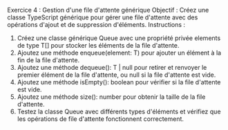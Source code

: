 Exercice 4 : Gestion d'une
file d'attente générique
Objectif : Créez une classe TypeScript générique pour gérer une file d'attente avec des opérations
d'ajout et de suppression d'éléments.
Instructions :
1. Créez une classe générique Queue<T> avec une propriété privée elements de type T[]
   pour stocker les éléments de la file d'attente.
2. Ajoutez une méthode enqueue(element: T) pour ajouter un élément à la fin de la file
   d'attente.
3. Ajoutez une méthode dequeue(): T | null pour retirer et renvoyer le premier élément de la
   file d'attente, ou null si la file d'attente est vide.
4. Ajoutez une méthode isEmpty(): boolean pour vérifier si la file d'attente est vide.
5. Ajoutez une méthode size(): number pour obtenir la taille de la file d'attente.
6. Testez la classe Queue avec différents types d'éléments et vérifiez que les opérations de
   file d'attente fonctionnent correctement.
